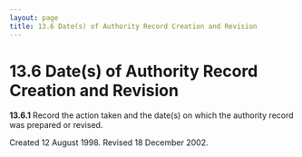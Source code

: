 ```yaml
---
layout: page
title: 13.6 Date(s) of Authority Record Creation and Revision
---
```

# 13.6 Date(s) of Authority Record Creation and Revision

**13.6.1** Record the action taken and the date(s) on which the authority record was prepared or revised.

<p class="dacs-example">Created 12 August 1998. Revised 18 December 2002.</p>
